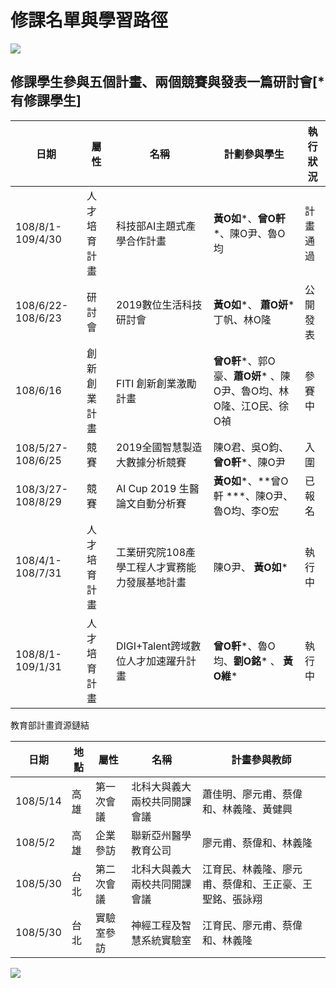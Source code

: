 修課名單與學習路徑
==
![](https://github.com/yihlonlin/Natural-Language-Processing/blob/master/image/list.jpg?raw=true)  

修課學生參與五個計畫、兩個競賽與發表一篇研討會[\*有修課學生]
--

| **日期** | **屬性** | **名稱** | **計劃參與學生** | **執行狀況** |
| --- | --- | --- | --- | --- |
| 108/8/1-109/4/30 | 人才培育計畫 | 科技部AI主題式產學合作計畫 | **黃O如***、**曾O軒***、陳O尹、魯O均 | 計畫通過 |
| 108/6/22-108/6/23 | 研討會 | 2019數位生活科技研討會 | **黃O如***、 **蕭O妍*** 丁帆、林O隆 | 公開發表 |
| 108/6/16 | 創新創業計畫 | FITI 創新創業激勵計畫 | **曾O軒***、郭O豪、**蕭O妍*** 、陳O尹、魯O均、林O隆、江O民、徐O禎 | 參賽中 |
| 108/5/27-108/6/25 | 競賽 | 2019全國智慧製造大數據分析競賽 | 陳O君、吳O鈞、**曾O軒***、陳O尹 | 入圍 |
| 108/3/27-108/8/29 | 競賽 | AI Cup 2019 生醫論文自動分析賽 | **黃O如***、**曾O軒 ***、陳O尹、魯O均、李O宏 | 已報名 |
| 108/4/1-108/7/31 | 人才培育計畫 | 工業研究院108產學工程人才實務能力發展基地計畫 | 陳O尹、 **黃O如*** | 執行中 |
| 108/8/1-109/1/31 | 人才培育計畫 | DIGI+Talent跨域數位人才加速躍升計畫 | **曾O軒***、魯O均、**劉O銘*** 、 **黃O維*** | 執行中 |

教育部計畫資源鏈結

| **日期** | **地點** | **屬性** | **名稱** | **計畫參與教師** |
| --- | --- | --- | --- | --- |
| 108/5/14 | 高雄 | 第一次會議 | 北科大與義大兩校共同開課會議 | 蕭佳明、廖元甫、蔡偉和、林義隆、黃健興 |
| 108/5/2 | 高雄 | 企業參訪 | 聯新亞州醫學教育公司 | 廖元甫、蔡偉和、林義隆 |
| 108/5/30 | 台北 | 第二次會議 | 北科大與義大兩校共同開課會議 | 江育民、林義隆、廖元甫、蔡偉和、王正豪、王聖銘、張詠翔 |
| 108/5/30 | 台北 | 實驗室參訪 | 神經工程及智慧系統實驗室 | 江育民、廖元甫、蔡偉和、林義隆 |
  
![](https://github.com/yihlonlin/Natural-Language-Processing/blob/master/image/image01.jpg?raw=true)  
